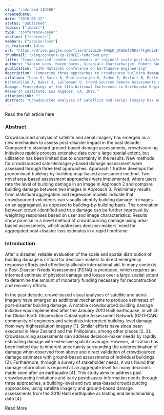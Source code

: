```yaml
---
slug: "radcrowd-11NCEE"
createdDate:
date: "2018-06-12"
status: "published"
topics: ["impact"]
type: "conference-paper"
section: ["contents"]
members: ["sabine-loos"]
is_featured: false
url: "https://drive.google.com/file/d/1iG1ZH-fMWpK_QtWbWf9NKsFfFgKCiZFT/view?usp=sharing"
thumbnail: "/img/content-cp-11NCEE-radcrowd.png"
title: "Crowd-sourced remote assessments of regional-scale post-disaster damage"
authors: "Sabine Loos, Karen Barns, Gitanjali Bhattacharjee, Robert Soden, Benjamin Herfort, Melanie Eckle, Cristiano Giovando, Blake Girardot, Keiko Saito, Gregory Deierlein, Anne Kiremidjian, Jack Baker, and David Lallemant"
publication: "11th National Conference on Earthquake Engineering"
description: "Comparing three approaches to crowdsource building damage information using satellite imagery after a disaster."
citation: "Loos S, Barns K, Bhattacharjee G, Soden R, Herfort B, Eckle M, Giovando C, Girardot B, Saito K, Deierlein G,
Kiremidjian A, Baker J, Lallemant D. Crowd-Sourced Remote Assessments of Regional-Scale Post-Disaster
Damage. Proceedings of the 11th National Conference in Earthquake Engineering, Earthquake Engineering
Research Institute, Los Angeles, CA. 2018."
citationLink: ""
abstract: "Crowdsourced analysis of satellite and aerial imagery has emerged as a new mechanism to assess post-disaster impact in the past decade. Compared to standard ground-based damage assessments, crowdsourcing initiatives rapidly process extensive data over a large spatial extent, but utilization has been limited due to uncertainty in the results. New methods for crowdsourced satelliteimagery-based damage assessment were assessed through three test approaches. Approach 1 further develops the predominant building-by-building map-based assessment method. Two novel area-based assessment approaches were implemented, where users rate the level of building damage in an image in Approach 2 and compare building damage between two images in Approach 3. Preliminary results from statistical aggregation and regression models indicate that crowdsourced volunteers can visually identify building damage in images on an aggregated, as opposed to building-by-building basis. The correlation between crowd-identified and true damage can be further improved by weighting responses based on user and image characteristics. Results show promise in a novel method of crowdsourcing damage using area-based assessments, which addresses decision-makers’ need for aggregated post-disaster loss estimates in a rapid timeframe."
---
```


<Link is-button doOpenInNewTab to="https://drive.google.com/file/d/1iG1ZH-fMWpK_QtWbWf9NKsFfFgKCiZFT/view?usp=sharing"> Read the full article here </Link>

<br/>

### Abstract

Crowdsourced analysis of satellite and aerial imagery has emerged as a new mechanism to assess post-disaster impact in the past decade. Compared to standard ground-based damage assessments, crowdsourcing initiatives rapidly process extensive data over a large spatial extent, but utilization has been limited due to uncertainty in the results. New methods for crowdsourced satelliteimagery-based damage assessment were assessed through three test approaches. Approach 1 further develops the predominant building-by-building map-based assessment method. Two novel area-based assessment approaches were implemented, where users rate the level of building damage in an image in Approach 2 and compare building damage between two images in Approach 3. Preliminary results from statistical aggregation and regression models indicate that crowdsourced volunteers can visually identify building damage in images on an aggregated, as opposed to building-by-building basis. The correlation between crowd-identified and true damage can be further improved by weighting responses based on user and image characteristics. Results show promise in a novel method of crowdsourcing damage using area-based assessments, which addresses decision-makers’ need for aggregated post-disaster loss estimates in a rapid timeframe.

### Introduction
After a disaster, reliable evaluation of the scale and spatial distribution of building damage is
critical for decision-makers to direct emergency response efforts and effectively allocate
international aid. In many contexts, a Post-Disaster Needs Assessment (PDNA) is produced, which
requires an informed estimate of physical damage and losses over a large spatial extent to
determine the amount of monetary funding necessary for reconstruction and recovery efforts.

 In the past decade, crowd-based visual analyses of satellite and aerial imagery have
emerged as additional mechanisms to produce estimates of post-disaster building damage. A
notable crowdsourced building damage initiative was implemented after the January 2010 Haiti
earthquake, in which the Global Earth Observation Catastrophe Assessment Network (GEO-CAN)
community of engineers and scientists interpreted building-level damage from very highresolution imagery [1]. Similar efforts have since been executed in New Zealand and the
Philippines, among other places [2, 3]. Crowdsourcing assessments can address decision-maker
needs by rapidly estimating damage with extensive spatial coverage. However, utilization has been
limited due to inherent uncertainty surrounding the underestimation of damage when observed
from above and direct validation of crowdsourced damage estimates with ground-based
assessments of individual buildings [2]. Furthermore, through a survey of stakeholder needs, it
was found that damage information is required at an aggregate level for many decisions made soon
after an earthquake [4]. This study aims to address past crowdsourcing limitations and early postdisaster information needs through three approaches, a building-level and two area-based
crowdsourcing approaches, using satellite imagery and ground-based damage assessments from
the 2010 Haiti earthquake as testing and benchmarking data [4].
<Link is-button doOpenInNewTab to="https://drive.google.com/file/d/1iG1ZH-fMWpK_QtWbWf9NKsFfFgKCiZFT/view?usp=sharing"> Read More </Link>
